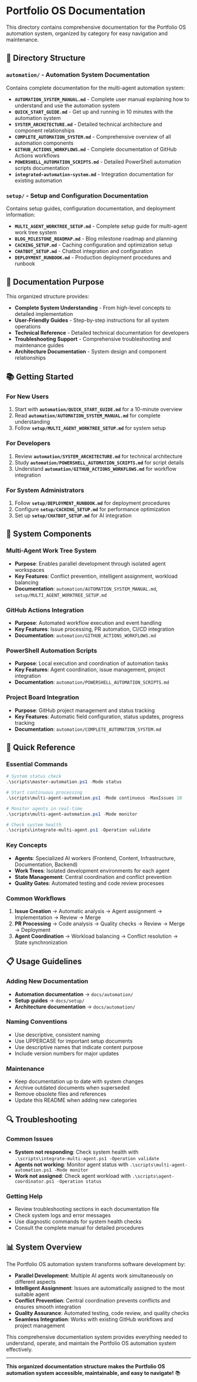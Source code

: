 # Portfolio OS Documentation

This directory contains comprehensive documentation for the Portfolio OS automation system, organized by category for easy navigation and maintenance.

## 📁 **Directory Structure**

### **`automation/`** - Automation System Documentation
Contains complete documentation for the multi-agent automation system:

- **`AUTOMATION_SYSTEM_MANUAL.md`** - Complete user manual explaining how to understand and use the automation system
- **`QUICK_START_GUIDE.md`** - Get up and running in 10 minutes with the automation system
- **`SYSTEM_ARCHITECTURE.md`** - Detailed technical architecture and component relationships
- **`COMPLETE_AUTOMATION_SYSTEM.md`** - Comprehensive overview of all automation components
- **`GITHUB_ACTIONS_WORKFLOWS.md`** - Complete documentation of GitHub Actions workflows
- **`POWERSHELL_AUTOMATION_SCRIPTS.md`** - Detailed PowerShell automation scripts documentation
- **`integrated-automation-system.md`** - Integration documentation for existing automation

### **`setup/`** - Setup and Configuration Documentation
Contains setup guides, configuration documentation, and deployment information:

- **`MULTI_AGENT_WORKTREE_SETUP.md`** - Complete setup guide for multi-agent work tree system
- **`BLOG_MILESTONE_ROADMAP.md`** - Blog milestone roadmap and planning
- **`CACHING_SETUP.md`** - Caching configuration and optimization setup
- **`CHATBOT_SETUP.md`** - Chatbot integration and configuration
- **`DEPLOYMENT_RUNBOOK.md`** - Production deployment procedures and runbook

## 🎯 **Documentation Purpose**

This organized structure provides:

- **Complete System Understanding** - From high-level concepts to detailed implementation
- **User-Friendly Guides** - Step-by-step instructions for all system operations
- **Technical Reference** - Detailed technical documentation for developers
- **Troubleshooting Support** - Comprehensive troubleshooting and maintenance guides
- **Architecture Documentation** - System design and component relationships

## 📚 **Getting Started**

### **For New Users**
1. Start with **`automation/QUICK_START_GUIDE.md`** for a 10-minute overview
2. Read **`automation/AUTOMATION_SYSTEM_MANUAL.md`** for complete understanding
3. Follow **`setup/MULTI_AGENT_WORKTREE_SETUP.md`** for system setup

### **For Developers**
1. Review **`automation/SYSTEM_ARCHITECTURE.md`** for technical architecture
2. Study **`automation/POWERSHELL_AUTOMATION_SCRIPTS.md`** for script details
3. Understand **`automation/GITHUB_ACTIONS_WORKFLOWS.md`** for workflow integration

### **For System Administrators**
1. Follow **`setup/DEPLOYMENT_RUNBOOK.md`** for deployment procedures
2. Configure **`setup/CACHING_SETUP.md`** for performance optimization
3. Set up **`setup/CHATBOT_SETUP.md`** for AI integration

## 🔧 **System Components**

### **Multi-Agent Work Tree System**
- **Purpose**: Enables parallel development through isolated agent workspaces
- **Key Features**: Conflict prevention, intelligent assignment, workload balancing
- **Documentation**: `automation/AUTOMATION_SYSTEM_MANUAL.md`, `setup/MULTI_AGENT_WORKTREE_SETUP.md`

### **GitHub Actions Integration**
- **Purpose**: Automated workflow execution and event handling
- **Key Features**: Issue processing, PR automation, CI/CD integration
- **Documentation**: `automation/GITHUB_ACTIONS_WORKFLOWS.md`

### **PowerShell Automation Scripts**
- **Purpose**: Local execution and coordination of automation tasks
- **Key Features**: Agent coordination, issue management, project integration
- **Documentation**: `automation/POWERSHELL_AUTOMATION_SCRIPTS.md`

### **Project Board Integration**
- **Purpose**: GitHub project management and status tracking
- **Key Features**: Automatic field configuration, status updates, progress tracking
- **Documentation**: `automation/COMPLETE_AUTOMATION_SYSTEM.md`

## 🚀 **Quick Reference**

### **Essential Commands**
```powershell
# System status check
.\scripts\master-automation.ps1 -Mode status

# Start continuous processing
.\scripts\multi-agent-automation.ps1 -Mode continuous -MaxIssues 10

# Monitor agents in real-time
.\scripts\multi-agent-automation.ps1 -Mode monitor

# Check system health
.\scripts\integrate-multi-agent.ps1 -Operation validate
```

### **Key Concepts**
- **Agents**: Specialized AI workers (Frontend, Content, Infrastructure, Documentation, Backend)
- **Work Trees**: Isolated development environments for each agent
- **State Management**: Central coordination and conflict prevention
- **Quality Gates**: Automated testing and code review processes

### **Common Workflows**
1. **Issue Creation** → Automatic analysis → Agent assignment → Implementation → Review → Merge
2. **PR Processing** → Code analysis → Quality checks → Review → Merge → Deployment
3. **Agent Coordination** → Workload balancing → Conflict resolution → State synchronization

## 📋 **Usage Guidelines**

### **Adding New Documentation**
- **Automation documentation** → `docs/automation/`
- **Setup guides** → `docs/setup/`
- **Architecture documentation** → `docs/automation/`

### **Naming Conventions**
- Use descriptive, consistent naming
- Use UPPERCASE for important setup documents
- Use descriptive names that indicate content purpose
- Include version numbers for major updates

### **Maintenance**
- Keep documentation up to date with system changes
- Archive outdated documents when superseded
- Remove obsolete files and references
- Update this README when adding new categories

## 🔍 **Troubleshooting**

### **Common Issues**
- **System not responding**: Check system health with `.\scripts\integrate-multi-agent.ps1 -Operation validate`
- **Agents not working**: Monitor agent status with `.\scripts\multi-agent-automation.ps1 -Mode monitor`
- **Work not assigned**: Check agent workload with `.\scripts\agent-coordinator.ps1 -Operation status`

### **Getting Help**
- Review troubleshooting sections in each documentation file
- Check system logs and error messages
- Use diagnostic commands for system health checks
- Consult the complete manual for detailed procedures

## 📊 **System Overview**

The Portfolio OS automation system transforms software development by:

- **Parallel Development**: Multiple AI agents work simultaneously on different aspects
- **Intelligent Assignment**: Issues are automatically assigned to the most suitable agent
- **Conflict Prevention**: Central coordination prevents conflicts and ensures smooth integration
- **Quality Assurance**: Automated testing, code review, and quality checks
- **Seamless Integration**: Works with existing GitHub workflows and project management

This comprehensive documentation system provides everything needed to understand, operate, and maintain the Portfolio OS automation system effectively.

---

**This organized documentation structure makes the Portfolio OS automation system accessible, maintainable, and easy to navigate!** 📚